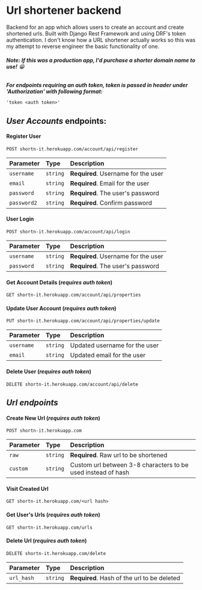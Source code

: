 # Url shortener backend

Backend for an app which allows users to create an account and create shortened urls. Built with Django Rest Framework and using DRF's token authentication. I don't know how a URL shortener actually works so this was my attempt to reverse engineer the basic functionality of one. 

###### ***Note: If this was a production app, I'd purchase a shorter domain name to use!***  😁

***For endpoints requiring an auth token, token is passed in header under 'Authorization' with following format:***

```
'token <auth token>'
```

## *User Accounts* endpoints:

#### Register User

``` http
POST shortn-it.herokuapp.com/account/api/register
```

| Parameter   | Type     | Description                         |
| :---------- | :------- | :---------------------------------- |
| `username`  | `string` | **Required**. Username for the user |
| `email`     | `string` | **Required**. Email for the user    |
| `password`  | `string` | **Required**. The user's password   |
| `password2` | `string` | **Required**. Confirm password      |

#### User Login

``` http
POST shortn-it.herokuapp.com/account/api/login
```

| Parameter   | Type     | Description                         |
| :---------- | :------- | :---------------------------------- |
| `username`  | `string` | **Required**. Username for the user |
| `password`  | `string` | **Required**. The user's password   |

#### Get Account Details (*requires auth token*)

``` http
GET shortn-it.herokuapp.com/account/api/properties
```

#### Update User Account (*requires auth token*)

``` http
PUT shortn-it.herokuapp.com/account/api/properties/update
```

| Parameter   | Type     | Description                   |
| :---------- | :------- | :---------------------------- |
| `username`  | `string` | Updated username for the user |
| `email`     | `string` | Updated email for the user    |

#### Delete User (*requires auth token*)

``` http
DELETE shortn-it.herokuapp.com/account/api/delete
```

## *Url endpoints*

#### Create New Url (*requires auth token*)

``` http
POST shortn-it.herokuapp.com
```

| Parameter | Type     | Description                                                  |
| :-------- | :------- | :----------------------------------------------------------- |
| `raw`     | `string` | **Required**. Raw url to be shortened                        |
| `custom`  | `string` | Custom url between 3-8 characters to be used instead of hash |

#### Visit Created Url

``` http
GET shortn-it.herokuapp.com/<url hash>
```

#### Get User's Urls (*requires auth token*)

``` http
GET shortn-it.herokuapp.com/urls
```

#### Delete Url (*requires auth token*)

``` http
DELETE shortn-it.herokuapp.com/delete
```

| Parameter  | Type     | Description                                 |
| :--------- | :------- | :------------------------------------------ |
| `url_hash` | `string` | **Required**. Hash of the url to be deleted |
